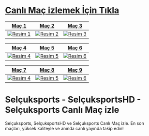 # <a href="https://rb.gy/o5g4k5">Canlı Maç izlemek İçin Tıkla</a>

<a href="https://rb.gy/o5g4k5">
  
| Maç 1 | Maç 2 | Maç 3 |
|----------|----------|----------|
| ![Resim 1](https://i.ibb.co/j8jc4Kw/photo-2024-12-11-03-57-30-2.jpg) | ![Resim 2](https://i.ibb.co/V9FgzJP/photo-2024-12-11-03-57-30.jpg) | ![Resim 3](https://i.ibb.co/ZxC0Ln4/photo-2024-12-11-03-57-31.jpg) |

| Maç 4 | Maç 5 | Maç 6 |
|----------|----------|----------|
| ![Resim 4](https://i.ibb.co/GxPyhWf/photo-2024-12-11-03-57-32-2.jpg) | ![Resim 5](https://i.ibb.co/W55D1dC/photo-2024-12-11-03-57-32-3.jpg) | ![Resim 6](https://i.ibb.co/gvqpfbG/photo-2024-12-11-03-57-32.jpg) |

| Maç 7 | Maç 8 | Maç 9 |
|----------|----------|----------|
| ![Resim 4](https://i.ibb.co/7tYhrvB/photo-2024-12-11-03-57-33-2.jpg) | ![Resim 5](https://i.ibb.co/j5PnyRq/photo-2024-12-11-03-57-33.jpg) | ![Resim 6](https://i.ibb.co/G9N6YpN/photo-2024-12-11-03-57-34.jpg) |

</a>

# Selçuksports - SelçuksportsHD - Selçuksports Canlı Maç izle
Selçuksports, SelçuksportsHD ve Selçuksports Canlı Maç izle. En son maçları, yüksek kaliteyle ve anında canlı yayında takip edin!
